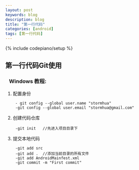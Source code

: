 ```yaml
---
layout: post
keywords: blog
description: blog
title: "第一行代码"
categories: [android]
tags: [第一行代码]
---
```

{% include codepiano/setup %}

## 第一行代码Git使用 ##
### &nbsp;&nbsp; Windows 教程: ###

1. 配置身份 

		- git config --global user.name "stormhua"
		-git config --global user.email "stormhua@gmail.com"


1. 创建代码仓库

		-git init	//先进入项目目录下

1. 提交本地代码
		
		-git add src
		-git add .	//添加当前目录的所有文件
		-git add AndroidMainfest.xml
		-git commit -m "First commit"
